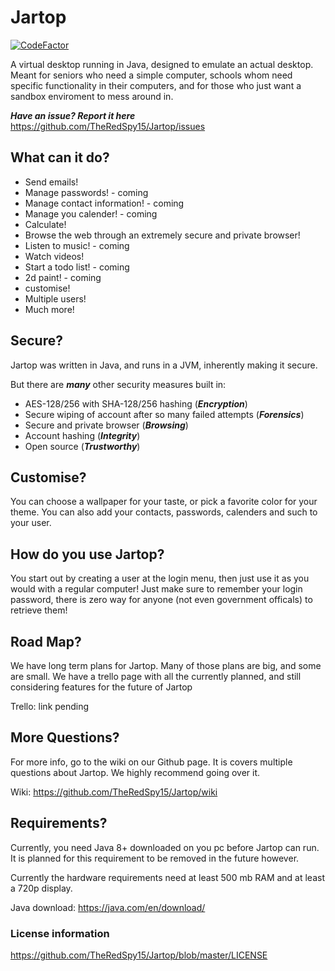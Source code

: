 # Jartop
[![CodeFactor](https://www.codefactor.io/repository/github/theredspy15/jartop/badge)](https://www.codefactor.io/repository/github/theredspy15/jartop)

A virtual desktop running in Java, designed to emulate an actual desktop. Meant for seniors who need a simple computer, schools
whom need specific functionality in their computers, and for those who just want a sandbox enviroment to mess around in.

***Have an issue? Report it here***
https://github.com/TheRedSpy15/Jartop/issues

## What can it do?
- Send emails!
- Manage passwords! - coming
- Manage contact information! - coming
- Manage you calender! - coming
- Calculate!
- Browse the web through an extremely secure and private browser!
- Listen to music! - coming
- Watch videos!
- Start a todo list! - coming
- 2d paint! - coming
- customise!
- Multiple users!
- Much more!

## Secure?
Jartop was written in Java, and runs in a JVM, inherently making it secure.

But there are ___many___ other security measures built in:

- AES-128/256 with SHA-128/256 hashing (___Encryption___)
- Secure wiping of account after so many failed attempts (___Forensics___)
- Secure and private browser (___Browsing___)
- Account hashing (___Integrity___)
- Open source (___Trustworthy___)

## Customise?
You can choose a wallpaper for your taste, or pick a favorite color for your theme. You can also add
your contacts, passwords, calenders and such to your user.

## How do you use Jartop?
You start out by creating a user at the login menu, then just use it as you would with a regular computer!
Just make sure to remember your login password, there is zero way for anyone (not even government officals) to
retrieve them!

## Road Map?
We have long term plans for Jartop. Many of those plans are big, and some are small.
We have a trello page with all the currently planned, and still considering features for
the future of Jartop

Trello: link pending

## More Questions?
For more info, go to the wiki on our Github page. It is covers multiple questions about Jartop. We highly
recommend going over it.

Wiki: https://github.com/TheRedSpy15/Jartop/wiki

## Requirements?
Currently, you need Java 8+ downloaded on you pc before Jartop can run. It is planned for this requirement to be
removed in the future however.

Currently the hardware requirements need at least 500 mb RAM and at least a 720p display.

Java download: https://java.com/en/download/

### License information
https://github.com/TheRedSpy15/Jartop/blob/master/LICENSE
